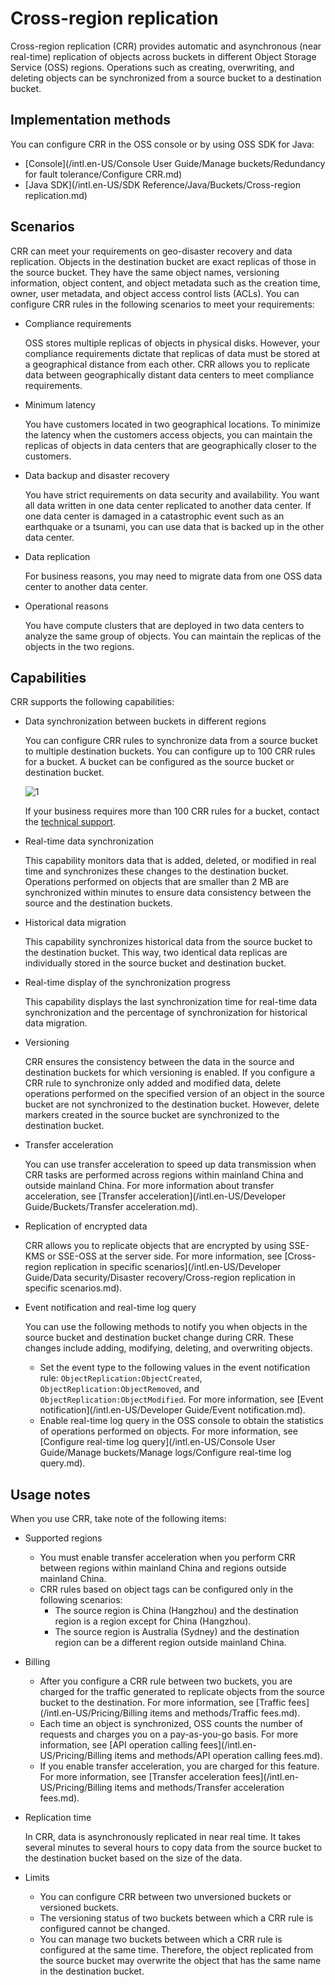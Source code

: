 # Cross-region replication

Cross-region replication \(CRR\) provides automatic and asynchronous \(near real-time\) replication of objects across buckets in different Object Storage Service \(OSS\) regions. Operations such as creating, overwriting, and deleting objects can be synchronized from a source bucket to a destination bucket.

## Implementation methods

You can configure CRR in the OSS console or by using OSS SDK for Java:

-   [Console](/intl.en-US/Console User Guide/Manage buckets/Redundancy for fault tolerance/Configure CRR.md)
-   [Java SDK](/intl.en-US/SDK Reference/Java/Buckets/Cross-region replication.md)

## Scenarios

CRR can meet your requirements on geo-disaster recovery and data replication. Objects in the destination bucket are exact replicas of those in the source bucket. They have the same object names, versioning information, object content, and object metadata such as the creation time, owner, user metadata, and object access control lists \(ACLs\). You can configure CRR rules in the following scenarios to meet your requirements:

-   Compliance requirements

    OSS stores multiple replicas of objects in physical disks. However, your compliance requirements dictate that replicas of data must be stored at a geographical distance from each other. CRR allows you to replicate data between geographically distant data centers to meet compliance requirements.

-   Minimum latency

    You have customers located in two geographical locations. To minimize the latency when the customers access objects, you can maintain the replicas of objects in data centers that are geographically closer to the customers.

-   Data backup and disaster recovery

    You have strict requirements on data security and availability. You want all data written in one data center replicated to another data center. If one data center is damaged in a catastrophic event such as an earthquake or a tsunami, you can use data that is backed up in the other data center.

-   Data replication

    For business reasons, you may need to migrate data from one OSS data center to another data center.

-   Operational reasons

    You have compute clusters that are deployed in two data centers to analyze the same group of objects. You can maintain the replicas of the objects in the two regions.


## Capabilities

CRR supports the following capabilities:

-   Data synchronization between buckets in different regions

    You can configure CRR rules to synchronize data from a source bucket to multiple destination buckets. You can configure up to 100 CRR rules for a bucket. A bucket can be configured as the source bucket or destination bucket.

    ![1](https://static-aliyun-doc.oss-accelerate.aliyuncs.com/assets/img/en-US/2599738161/p248978.jpg)

    If your business requires more than 100 CRR rules for a bucket, contact the [technical support](https://workorder-intl.console.aliyun.com/#/ticket/createIndex).

-   Real-time data synchronization

    This capability monitors data that is added, deleted, or modified in real time and synchronizes these changes to the destination bucket. Operations performed on objects that are smaller than 2 MB are synchronized within minutes to ensure data consistency between the source and the destination buckets.

-   Historical data migration

    This capability synchronizes historical data from the source bucket to the destination bucket. This way, two identical data replicas are individually stored in the source bucket and destination bucket.

-   Real-time display of the synchronization progress

    This capability displays the last synchronization time for real-time data synchronization and the percentage of synchronization for historical data migration.

-   Versioning

    CRR ensures the consistency between the data in the source and destination buckets for which versioning is enabled. If you configure a CRR rule to synchronize only added and modified data, delete operations performed on the specified version of an object in the source bucket are not synchronized to the destination bucket. However, delete markers created in the source bucket are synchronized to the destination bucket.

-   Transfer acceleration

    You can use transfer acceleration to speed up data transmission when CRR tasks are performed across regions within mainland China and outside mainland China. For more information about transfer acceleration, see [Transfer acceleration](/intl.en-US/Developer Guide/Buckets/Transfer acceleration.md).

-   Replication of encrypted data

    CRR allows you to replicate objects that are encrypted by using SSE-KMS or SSE-OSS at the server side. For more information, see [Cross-region replication in specific scenarios](/intl.en-US/Developer Guide/Data security/Disaster recovery/Cross-region replication in specific scenarios.md).

-   Event notification and real-time log query

    You can use the following methods to notify you when objects in the source bucket and destination bucket change during CRR. These changes include adding, modifying, deleting, and overwriting objects.

    -   Set the event type to the following values in the event notification rule: `ObjectReplication:ObjectCreated`, `ObjectReplication:ObjectRemoved`, and `ObjectReplication:ObjectModified`. For more information, see [Event notification](/intl.en-US/Developer Guide/Event notification.md).
    -   Enable real-time log query in the OSS console to obtain the statistics of operations performed on objects. For more information, see [Configure real-time log query](/intl.en-US/Console User Guide/Manage buckets/Manage logs/Configure real-time log query.md).

## Usage notes

When you use CRR, take note of the following items:

-   Supported regions
    -   You must enable transfer acceleration when you perform CRR between regions within mainland China and regions outside mainland China.
    -   CRR rules based on object tags can be configured only in the following scenarios:
        -   The source region is China \(Hangzhou\) and the destination region is a region except for China \(Hangzhou\).
        -   The source region is Australia \(Sydney\) and the destination region can be a different region outside mainland China.
-   Billing
    -   After you configure a CRR rule between two buckets, you are charged for the traffic generated to replicate objects from the source bucket to the destination. For more information, see [Traffic fees](/intl.en-US/Pricing/Billing items and methods/Traffic fees.md).
    -   Each time an object is synchronized, OSS counts the number of requests and charges you on a pay-as-you-go basis. For more information, see [API operation calling fees](/intl.en-US/Pricing/Billing items and methods/API operation calling fees.md).
    -   If you enable transfer acceleration, you are charged for this feature. For more information, see [Transfer acceleration fees](/intl.en-US/Pricing/Billing items and methods/Transfer acceleration fees.md).
-   Replication time

    In CRR, data is asynchronously replicated in near real time. It takes several minutes to several hours to copy data from the source bucket to the destination bucket based on the size of the data.

-   Limits
    -   You can configure CRR between two unversioned buckets or versioned buckets.
    -   The versioning status of two buckets between which a CRR rule is configured cannot be changed.
    -   You can manage two buckets between which a CRR rule is configured at the same time. Therefore, the object replicated from the source bucket may overwrite the object that has the same name in the destination bucket.

